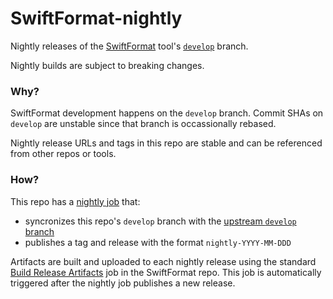 # SwiftFormat-nightly

Nightly releases of the [SwiftFormat](https://github.com/nicklockwood/SwiftFormat) tool's [`develop`](https://github.com/nicklockwood/SwiftFormat/commits/develop/) branch.

Nightly builds are subject to breaking changes.

### Why?

SwiftFormat development happens on the `develop` branch. Commit SHAs on `develop` are unstable since that branch is occassionally rebased.

Nightly release URLs and tags in this repo are stable and can be referenced from other repos or tools.

### How?

This repo has a [nightly job](https://github.com/calda/SwiftFormat-nightly/blob/main/.github/workflows/nightly.yml) that:
 - syncronizes this repo's `develop` branch with the [upstream `develop` branch](https://github.com/nicklockwood/SwiftFormat/commits/develop/)
 - publishes a tag and release with the format `nightly-YYYY-MM-DDD`

Artifacts are built and uploaded to each nightly release using the standard [Build Release Artifacts](https://github.com/nicklockwood/SwiftFormat/blob/develop/.github/workflows/release.yml) job in the SwiftFormat repo. This job is automatically triggered after the nightly job publishes a new release.
